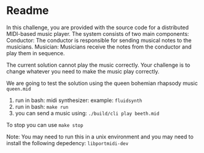 # Readme

In this challenge, you are provided with the source code for a distributed MIDI-based music player.
The system consists of two main components:
    Conductor: The conductor is responsible for sending musical notes to the musicians.
    Musician: Musicians receive the notes from the conductor and play them in sequence.

The current solution cannot play the music correctly. Your challenge is to change whatever you need to make the music play correctly.

We are going to test the solution using the queen bohemian rhapsody music `queen.mid`

1. run in bash: midi synthesizer: example: `fluidsynth`
2. run in bash: `make run`
3. you can send a music using: `./build/cli play beeth.mid`

To stop you can use `make stop`

Note: You may need to run this in a unix environment and you may need to install the following depedency: `libportmidi-dev`